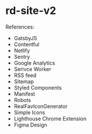 # rd-site-v2

References:
- GatsbyJS
- Contentful
- Netlify
- Sentry
- Google Analytics
- Serivce Worker
- RSS feed
- Sitemap
- Styled Components
- Manifest
- Robots
- RealFavIconGenerator
- Simple Icons
- Lighthouse Chrome Extension
- Figma Design